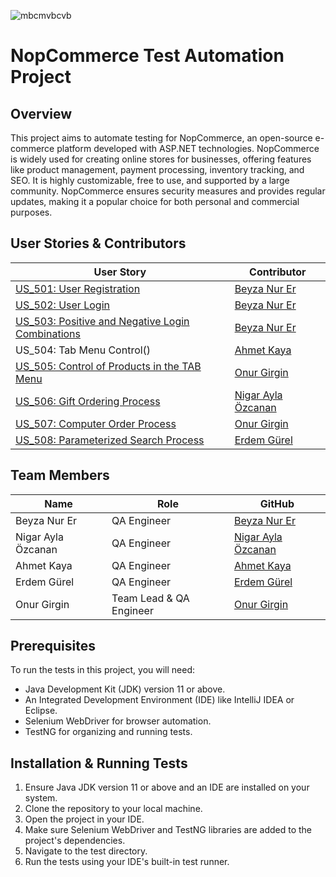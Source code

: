 ![mbcmvbcvb](https://github.com/Mednasa/_LB_Nopcommerce_Project/assets/159004360/9bdb0f83-1b92-4ccd-a61e-f12d374c21c7)
# NopCommerce Test Automation Project

## Overview

This project aims to automate testing for NopCommerce, an open-source e-commerce platform developed with ASP.NET technologies. NopCommerce is widely used for creating online stores for businesses, offering features like product management, payment processing, inventory tracking, and SEO. It is highly customizable, free to use, and supported by a large community. NopCommerce ensures security measures and provides regular updates, making it a popular choice for both personal and commercial purposes.

## User Stories & Contributors

| User Story                                     | Contributor                  |
|------------------------------------------------|------------------------------|
| [US_501: User Registration](https://github.com/Mednasa/_LB_Nopcommerce_Project/blob/master/src/US_501/CreateUserAccount.java)| [Beyza Nur Er](https://github.com/beyzanurer) |
| [US_502: User Login](https://github.com/Mednasa/_LB_Nopcommerce_Project/blob/master/src/US_502/UserLogin.java)| [Beyza Nur Er](https://github.com/beyzanurer) |
| [US_503: Positive and Negative Login Combinations](https://github.com/Mednasa/_LB_Nopcommerce_Project/blob/master/src/US_503/NegativePositiveLogin.java) |[Beyza Nur Er](https://github.com/beyzanurer) |
| US_504: Tab Menu Control()                      | [Ahmet Kaya](https://github.com/0AhmetKaya0) |
| [US_505: Control of Products in the TAB Menu](https://github.com/Mednasa/_LB_Nopcommerce_Project/blob/master/src/US_505/ControlOfProductsInTabMenu.java)    | [Onur Girgin](https://github.com/Mednasa) |
| [US_506: Gift Ordering Process](https://github.com/Mednasa/_LB_Nopcommerce_Project/tree/master/src/US_506) | [Nigar Ayla Özcanan](https://github.com/NigarAylaOzcanan) |
| [US_507: Computer Order Process](https://github.com/Mednasa/_LB_Nopcommerce_Project/blob/master/src/US_507/ComputerOrderProcess.java)| [Onur Girgin](https://github.com/Mednasa) |
| [US_508: Parameterized Search Process](https://github.com/Mednasa/_LB_Nopcommerce_Project/blob/master/src/US_508/ParameterizedSearch.java) | [Erdem Gürel](https://github.com/artam109) |


## Team Members

| Name                    | Role            | GitHub                                           | 
|-------------------------|-----------------|--------------------------------------------------|
| Beyza Nur Er            | QA Engineer     | [Beyza Nur Er](https://github.com/beyzanurer)   | 
| Nigar Ayla Özcanan      | QA Engineer     | [Nigar Ayla Özcanan](https://github.com/NigarAylaOzcanan) | 
| Ahmet Kaya              | QA Engineer     | [Ahmet Kaya](https://github.com/0AhmetKaya0) | 
| Erdem Gürel             | QA Engineer     | [Erdem Gürel](https://github.com/artam109)       |    
| Onur Girgin             | Team Lead & QA Engineer   | [Onur Girgin](https://github.com/Mednasa) | 
 

## Prerequisites

To run the tests in this project, you will need:

- Java Development Kit (JDK) version 11 or above.
- An Integrated Development Environment (IDE) like IntelliJ IDEA or Eclipse.
- Selenium WebDriver for browser automation.
- TestNG for organizing and running tests.

## Installation & Running Tests

1. Ensure Java JDK version 11 or above and an IDE are installed on your system.
2. Clone the repository to your local machine.
3. Open the project in your IDE.
4. Make sure Selenium WebDriver and TestNG libraries are added to the project's dependencies.
5. Navigate to the test directory.
6. Run the tests using your IDE's built-in test runner.
